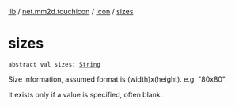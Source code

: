 [lib](../../index.md) / [net.mm2d.touchicon](../index.md) / [Icon](index.md) / [sizes](./sizes.md)

# sizes

`abstract val sizes: `[`String`](https://kotlinlang.org/api/latest/jvm/stdlib/kotlin/-string/index.html)

Size information, assumed format is (width)x(height). e.g. "80x80".

It exists only if a value is specified, often blank.

